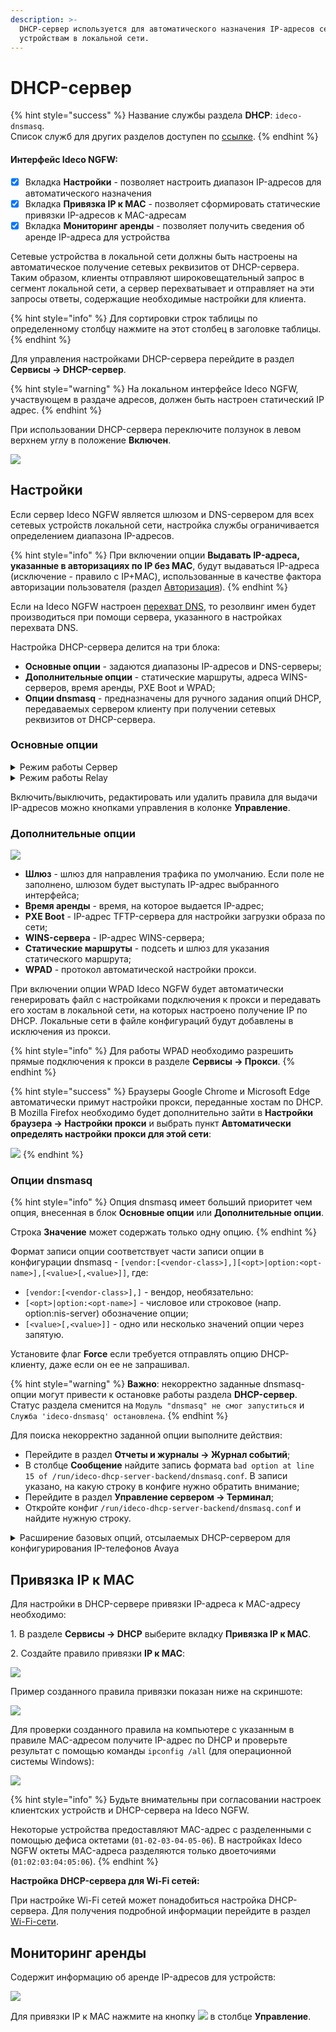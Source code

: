 ```yaml
---
description: >-
  DHCP-сервер используется для автоматического назначения IP-адресов сетевым
  устройствам в локальной сети.
---
```


# DHCP-сервер

{% hint style="success" %}
Название службы раздела **DHCP**: `ideco-dnsmasq`. \
Список служб для других разделов доступен по [ссылке](/settings/server-management/terminal.md).
{% endhint %}

#### Интерфейс Ideco NGFW:

* [x] Вкладка **Настройки** - позволяет настроить диапазон IP-адресов для автоматического назначения
* [x] Вкладка **Привязка IP к MAC** - позволяет сформировать статические привязки IP-адресов к MAC-адресам
* [x] Вкладка **Мониторинг аренды** - позволяет получить сведения об аренде IP-адреса для устройства

Сетевые устройства в локальной сети должны быть настроены на автоматическое получение сетевых реквизитов от DHCP-сервера. Таким образом, клиенты отправляют широковещательный запрос в сегмент локальной сети, а сервер перехватывает и отправляет на эти запросы ответы, содержащие необходимые настройки для клиента.

{% hint style="info" %}
Для сортировки строк таблицы по определенному столбцу нажмите на этот столбец в заголовке таблицы.
{% endhint %}

Для управления настройками DHCP-сервера перейдите в раздел **Сервисы -> DHCP-сервер**.

{% hint style="warning" %}
На локальном интерфейсе Ideco NGFW, участвующем в раздаче адресов, должен быть настроен статический IP адрес.
{% endhint %}

При использовании DHCP-сервера переключите ползунок в левом верхнем углу в положение **Включен**.

![](/.gitbook/assets/dhcp.gif)

## Настройки

Если сервер Ideco NGFW является шлюзом и DNS-сервером для всех сетевых устройств локальной сети, настройка службы ограничивается определением диапазона IP-адресов. 

{% hint style="info" %}
При включении опции **Выдавать IP-адреса, указанные в авторизациях по IP без MAC**, будут выдаваться IP-адреса (исключение - правило с IP+MAC), использованные в качестве фактора авторизации пользователя (раздел [Авторизация](/settings/users/authorization/README.md)).
{% endhint %}

Если на Ideco NGFW настроен [перехват DNS](dns/#perekhvat-dns-zaprosov), то резолвинг имен будет производиться при помощи сервера, указанного в настройках перехвата DNS.

Настройка DHCP-сервера делится на три блока:

* **Основные опции** - задаются диапазоны IP-адресов и DNS-серверы;
* **Дополнительные опции** - статические маршруты, адреса WINS-серверов, время аренды, PXE Boot и WPAD;
* **Опции dnsmasq** - предназначены для ручного задания опций DHCP, передаваемых сервером клиенту при получении сетевых реквизитов от DHCP-сервера.

### Основные опции

<details>
<summary>Режим работы Сервер</summary>

Выберите режим работы **Сервер**, чтобы настроить выдачу IP-адресов на Ideco NGFW. Заполните следующие поля:

![](/.gitbook/assets/dhcp8.png)

* **Интерфейс** - выберите интерфейс, который будет участвовать в раздаче адресов;
* **Диапазон IP-адресов для выдачи** - укажите диапазон IP-адресов, которые будут выданы устройствам в локальной сети, должен входить в одну из подсетей выбранного интерфейса. Размер диапазона не должен превышать 256 адресов;
* **DNS-1** и **DNS-2** - укажите IP-адреса DNS-серверов для устройств локальной сети. Если ни одно из полей не заполнено, то DNS-сервером для всех сетевых устройств локальной сети будет являться Ideco NGFW;
* **DNS-суффикс** - введите домен, прибавляющийся к запрашиваемому имени устройства в локальной сети. Поле не обязательное. Нужен, для того, чтобы в локальной сети вводить не полное имя компьютера вместе с доменом, а только само имя.

</details>

<details>
<summary>Режим работы Relay</summary>

Выберите режим работы **Relay**, если IP-адреса будет выдавать внешний DHCP-сервер. Выберите интерфейс, который будет участвовать в раздаче IP-адресов, и введите IP-адрес внешнего DHCP-сервера:

![](/.gitbook/assets/dhcp6.png)

</details>

Включить/выключить, редактировать или удалить правила для выдачи IP-адресов можно кнопками управления в колонке **Управление**.

### Дополнительные опции

![](/.gitbook/assets/dhcp.png)

* **Шлюз** - шлюз для направления трафика по умолчанию. Если поле не заполнено, шлюзом будет выступать IP-адрес выбранного интерфейса;
* **Время аренды** - время, на которое выдается IP-адрес;
* **PXE Boot** - IP-адрес TFTP-сервера для настройки загрузки образа по сети;
* **WINS-сервера** - IP-адрес WINS-сервера;
* **Статические маршруты** -  подсеть и шлюз для указания статического маршрута;
* **WPAD** - протокол автоматической настройки прокси. 
  
При включении опции WPAD Ideco NGFW будет автоматически генерировать файл с настройками подключения к прокси и передавать его хостам в локальной сети, на которых настроено получение IP по DHCP. Локальные сети в файле конфигураций будут добавлены в исключения из прокси.

{% hint style="info" %}
Для работы WPAD необходимо разрешить прямые подключения к прокси в разделе **Сервисы -> Прокси**.
{% endhint %}

{% hint style="success" %}
Браузеры Google Chrome и Microsoft Edge автоматически примут настройки прокси, переданные хостам по DHCP. В Mozilla Firefox необходимо будет дополнительно зайти в **Настройки браузера -> Настройки прокси** и выбрать пункт **Автоматически определять настройки прокси для этой сети**:

![](/.gitbook/assets/dhcp7.png)
{% endhint %}

### Опции dnsmasq

{% hint style="info" %}
Опция dnsmasq имеет больший приоритет чем опция, внесенная в блок **Основные опции** или **Дополнительные опции**.

Строка **Значение** может содержать только одну опцию.
{% endhint %}

Формат записи опции соответствует части записи опции в конфигурации dnsmasq - `[vendor:[<vendor-class>],][<opt>|option:<opt-name>],[<value>[,<value>]]`, где:
* `[vendor:[<vendor-class>],]` - вендор, необязательно: 
* `[<opt>|option:<opt-name>]` - числовое или строковое (напр. option:nis-server) обозначение опции;
* `[<value>[,<value>]]` - одно или несколько значений опции через запятую.

Установите флаг **Force** если требуется отправлять опцию DHCP-клиенту, даже если он ее не запрашивал.

{% hint style="warning" %}
**Важно**: некорректно заданные dnsmasq-опции могут привести к остановке работы раздела **DHCP-сервер**. Статус раздела сменится на `Модуль "dnsmasq" не смог запуститься` и 
`Служба 'ideco-dnsmasq' остановлена`. 
{% endhint %}

Для поиска некорректно заданной опции выполните действия:

* Перейдите в раздел **Отчеты и журналы -> Журнал событий**;
* В столбце **Сообщение** найдите запись формата `bad option at line 15 of /run/ideco-dhcp-server-backend/dnsmasq.conf`. В записи указано, на какую строку в конфиге нужно обратить внимание;
* Перейдите в раздел **Управление сервером -> Терминал**;
* Откройте конфиг `/run/ideco-dhcp-server-backend/dnsmasq.conf` и найдите нужную строку.

<details>

<summary>Расширение базовых опций, отсылаемых DHCP-сервером для конфигурирования IP-телефонов Avaya</summary>

Для IP-телефонов Avaya может потребоваться передать оборудованию опции 176 и 242. Для ознакомления со списком опций для конкретной модели обратитесь к [документации нужной модели Avaya](https://support.avaya.com/support/en/public).

1\. Перейдите к созданию настройки DHCP-сервера (**Сервисы -> DHCP-сервер -> Настройки -> Добавить**).

2\. Заполните **Основные** и **Дополнительные** опции.

3\. Нажмите **Добавить опцию** и заполните 176 опцию. Она используется для указания голосового сервера:

```
176,"MCIPADD=1.2.3.4,MCPORT=1719"
```

4\. После добавления 176 опции добавьте 242. Она используется для серверов передачи данных:

```
242,"MCIPADD=1.1.1.2,MCPORT=1719"
```

После сохранения настроек IP-телефония Avaya будет получать от DHCP-сервера расширенный список опций.

</details>

## Привязка IP к MAC

Для настройки в DHCP-сервере привязки IP-адреса к MAC-адресу необходимо:

1\. В разделе **Сервисы -> DHCP** выберите вкладку **Привязка IP к MAC**.

2\. Создайте правило привязки **IP к MAC**:

![](/.gitbook/assets/dhcp2.png)

Пример созданного правила привязки показан ниже на скриншоте:

![](/.gitbook/assets/dhcp3.png)

Для проверки созданного правила на компьютере с указанным в правиле MAC-адресом получите IP-адрес по DHCP и проверьте результат с помощью команды `ipconfig /all` (для операционной системы Windows):

![](/.gitbook/assets/dhcp4.png)

{% hint style="info" %}
Будьте внимательны при согласовании настроек клиентских устройств и DHCP-сервера на Ideco NGFW.

Некоторые устройства предоставляют MAC-адрес с разделенными с помощью дефиса октетами (`01-02-03-04-05-06`). В настройках Ideco NGFW октеты MAC-адреса разделяются только двоеточиями (`01:02:03:04:05:06`). 
{% endhint %}

**Настройка DHCP-сервера для Wi-Fi сетей:**

При настройке Wi-Fi сетей может понадобиться настройка DHCP-сервера. Для получения подробной информации перейдите в раздел [Wi-Fi-сети](/settings/users/wifi-network.md).

## Мониторинг аренды

Содержит информацию об аренде IP-адресов для устройств:

![](/.gitbook/assets/dhcp5.png)

Для привязки IP к MAC нажмите на кнопку ![](/.gitbook/assets/icon-tie.png) в столбце **Управление**.